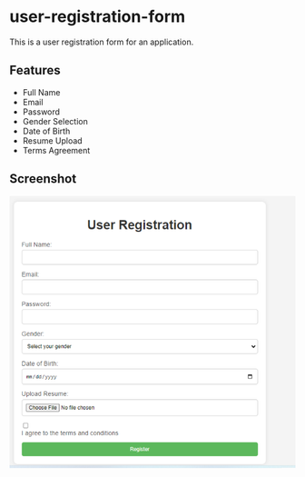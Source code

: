# user-registration-form

This is a user registration form for an application.

## Features

- Full Name
- Email
- Password
- Gender Selection
- Date of Birth
- Resume Upload
- Terms Agreement

## Screenshot
![User Registration Form Screenshot](screenshort.png)

